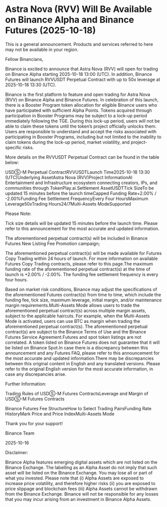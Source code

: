 # Astra Nova (RVV) Will Be Available on Binance Alpha and Binance Futures (2025-10-18)

This is a general announcement. Products and services referred to here may not be available in your region.

Fellow Binancians,

Binance is excited to announce that Astra Nova (RVV) will open for trading on Binance Alpha starting 2025-10-18 13:00 (UTC). In addition, Binance Futures will launch RVVUSDT Perpetual Contract with up to 50x leverage at 2025-10-18 13:30 (UTC).

Binance is the first platform to feature and open trading for Astra Nova (RVV) on Binance Alpha and Binance Futures. In celebration of this launch, there is a Booster Program token allocation for eligible Binance users who have participated with sufficient Alpha Points. Tokens acquired through participation in Booster Programs may be subject to a lock-up period immediately following the TGE. During this lock-up period, users will not be able to claim these tokens until the token’s project officially unlocks them. Users are responsible to understand and accept the risks associated with participating in Booster Programs, including but not limited to the inability to claim tokens during the lock-up period, market volatility, and project-specific risks.

More details on the RVVUSDT Perpetual Contract can be found in the table below:

USDⓈ-M Perpetual ContractRVVUSDTLaunch Time2025-10-18 13:30 (UTC)Underlying AssetAstra Nova (RVV)Project InformationAI Entertainment and Infrastructure ecosystem connecting creators, IPs, and communities through TokenPlay.ai.Settlement AssetUSDTTick SizeTo be updated 15 minutes before the launch timeCapped Funding Rate+2.00% / -2.00%Funding Fee Settlement FrequencyEvery Four HoursMaximum Leverage50xTrading Hours24/7Multi-Assets ModeSupported

Please Note:

Tick size details will be updated 15 minutes before the launch time. Please refer to this announcement for the most accurate and updated information.

The aforementioned perpetual contract(s) will be included in Binance Futures New Listing Fee Promotion campaign;

The aforementioned perpetual contract(s) will be made available for Futures Copy Trading within 24 hours of launch. For more information on available Futures Copy Trading contracts, please refer to this page.The maximum funding rate of the aforementioned perpetual contract(s) at the time of launch is +2.00% / -2.00%. The funding fee settlement frequency is every four hours.

Based on market risk conditions, Binance may adjust the specifications of the aforementioned Futures contract(s) from time to time, which include the funding fee, tick size, maximum leverage, initial margin, and/or maintenance margin requirements.Multi-Assets Mode allows users to trade the aforementioned perpetual contract(s) across multiple margin assets, subject to the applicable haircuts. For example, when the Multi-Assets Mode is activated, users can use BTC as margin when trading the aforementioned perpetual contract(s). The aforementioned perpetual contract(s) are subject to the Binance Terms of Use and the Binance Futures Service Agreement.Futures and spot token listings are not correlated. A token listed on Binance Futures does not guarantee that it will be listed on Binance Spot.In case there is a discrepancy between this announcement and any Futures FAQ, please refer to this announcement for the most accurate and updated information.There may be discrepancies between this original content in English and any translated versions. Please refer to the original English version for the most accurate information, in case any discrepancies arise.

Further Information:

Trading Rules of USDⓈ-M Futures ContractsLeverage and Margin of USDⓈ-M Futures Contracts

Binance Futures Fee StructureHow to Select Trading PairsFunding Rate HistoryMark Price and Price IndexMulti-Assets Mode

Thank you for your support!

Binance Team

2025-10-16

Disclaimer: 

Binance Alpha features emerging digital assets which are not listed on the Binance Exchange. The labelling as an Alpha Asset do not imply that such asset will be listed on the Binance Exchange. You may lose all or part of what you invested. Please note that (i) Alpha Assets are exposed to increase price volatility, and therefore higher risks (ii) you are exposed to price slippage and blockchain fees (iii) Alpha Assets cannot be withdrawn from the Binance Exchange. Binance will not be responsible for any losses that you may incur arising from an investment in Binance Alpha Assets.